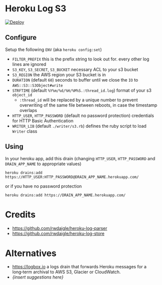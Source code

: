 # Heroku Log S3

[![Deploy](https://www.herokucdn.com/deploy/button.svg)](https://heroku.com/deploy)

## Configure

Setup the following `ENV` (aka `heroku config:set`)

- `FILTER_PREFIX` this is the prefix string to look out for. every other log lines are ignored
- `S3_KEY`, `S3_SECRET`, `S3_BUCKET` necessary ACL to your s3 bucket
- `S3_REGION` the AWS region your S3 bucket is in
- `DURATION` (default `60`) seconds to buffer until we close the `IO` to `AWS::S3::S3Object#write`
- `STRFTIME` (default `%Y%m/%d/%H/%M%S.:thread_id.log`) format of your s3 `object_id`
  - `:thread_id` will be replaced by a unique number to prevent overwriting of the same file between reboots, in case the timestamp overlaps
- `HTTP_USER`, `HTTP_PASSWORD` (default no password protection) credentials for HTTP Basic Authentication
- `WRITER_LIB` (default `./writer/s3.rb`) defines the ruby script to load `Writer` class

## Using

In your heroku app, add this drain (changing `HTTP_USER`, `HTTP_PASSWORD` and `DRAIN_APP_NAME` to appropriate values)

```
heroku drains:add https://HTTP_USER:HTTP_PASSWORD@DRAIN_APP_NAME.herokuapp.com/
```

or if you have no password protection

```
heroku drains:add https://DRAIN_APP_NAME.herokuapp.com/
```

# Credits

- https://github.com/rwdaigle/heroku-log-parser
- https://github.com/rwdaigle/heroku-log-store

# Alternatives

- https://logbox.io a logs drain that forwards Heroku messages for a long‑term archival to AWS S3, Glacier or CloudWatch.
- _{insert suggestions here}_
